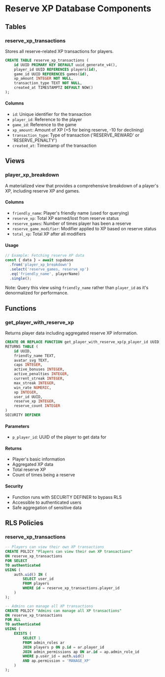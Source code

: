 # Reserve XP Database Components

## Tables

### reserve_xp_transactions
Stores all reserve-related XP transactions for players.

```sql
CREATE TABLE reserve_xp_transactions (
    id UUID PRIMARY KEY DEFAULT uuid_generate_v4(),
    player_id UUID REFERENCES players(id),
    game_id UUID REFERENCES games(id),
    xp_amount INTEGER NOT NULL,
    transaction_type TEXT NOT NULL,
    created_at TIMESTAMPTZ DEFAULT NOW()
);
```

#### Columns
- `id`: Unique identifier for the transaction
- `player_id`: Reference to the player
- `game_id`: Reference to the game
- `xp_amount`: Amount of XP (+5 for being reserve, -10 for declining)
- `transaction_type`: Type of transaction ('RESERVE_REWARD' or 'RESERVE_PENALTY')
- `created_at`: Timestamp of the transaction

## Views

### player_xp_breakdown
A materialized view that provides a comprehensive breakdown of a player's XP, including reserve XP and games.

#### Columns
- `friendly_name`: Player's friendly name (used for querying)
- `reserve_xp`: Total XP earned/lost from reserve status
- `reserve_games`: Number of times player has been a reserve
- `reserve_game_modifier`: Modifier applied to XP based on reserve status
- `total_xp`: Total XP after all modifiers

#### Usage
```typescript
// Example: Fetching reserve XP data
const { data } = await supabase
  .from('player_xp_breakdown')
  .select('reserve_games, reserve_xp')
  .eq('friendly_name', playerName)
  .single();
```

Note: Query this view using `friendly_name` rather than `player_id` as it's denormalized for performance.

## Functions

### get_player_with_reserve_xp
Returns player data including aggregated reserve XP information.

```sql
CREATE OR REPLACE FUNCTION get_player_with_reserve_xp(p_player_id UUID)
RETURNS TABLE (
    id UUID,
    friendly_name TEXT,
    avatar_svg TEXT,
    caps INTEGER,
    active_bonuses INTEGER,
    active_penalties INTEGER,
    current_streak INTEGER,
    max_streak INTEGER,
    win_rate NUMERIC,
    xp INTEGER,
    user_id UUID,
    reserve_xp INTEGER,
    reserve_count INTEGER
) 
SECURITY DEFINER
```

#### Parameters
- `p_player_id`: UUID of the player to get data for

#### Returns
- Player's basic information
- Aggregated XP data
- Total reserve XP
- Count of times being a reserve

#### Security
- Function runs with SECURITY DEFINER to bypass RLS
- Accessible to authenticated users
- Safe aggregation of sensitive data

## RLS Policies

### reserve_xp_transactions
```sql
-- Players can view their own XP transactions
CREATE POLICY "Players can view their own XP transactions"
ON reserve_xp_transactions
FOR SELECT
TO authenticated
USING (
    auth.uid() IN (
        SELECT user_id 
        FROM players 
        WHERE id = reserve_xp_transactions.player_id
    )
);

-- Admins can manage all XP transactions
CREATE POLICY "Admins can manage all XP transactions"
ON reserve_xp_transactions
FOR ALL
TO authenticated
USING (
    EXISTS (
        SELECT 1 
        FROM admin_roles ar
        JOIN players p ON p.id = ar.player_id
        JOIN admin_permissions ap ON ar.id = ap.admin_role_id
        WHERE p.user_id = auth.uid() 
        AND ap.permission = 'MANAGE_XP'
    )
);
```
